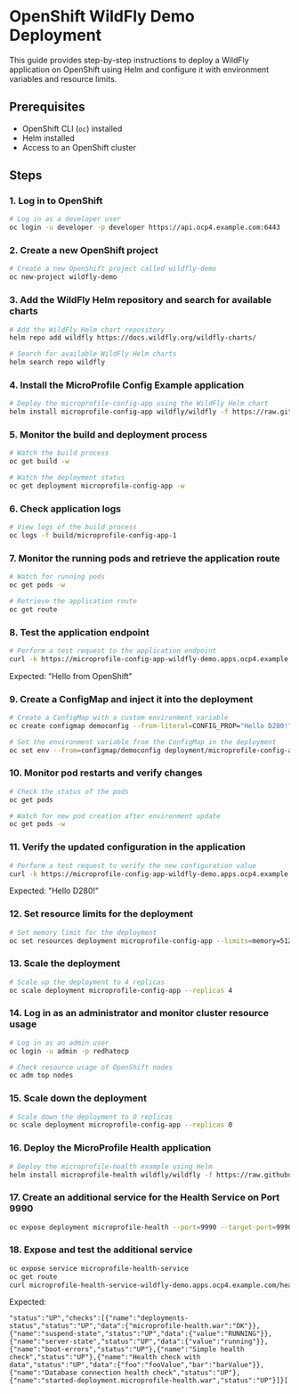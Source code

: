 # OpenShift WildFly Demo Deployment

This guide provides step-by-step instructions to deploy a WildFly application on OpenShift using Helm and configure it with environment variables and resource limits.

## Prerequisites
- OpenShift CLI (`oc`) installed
- Helm installed
- Access to an OpenShift cluster

## Steps

### 1. Log in to OpenShift
```bash
# Log in as a developer user
oc login -u developer -p developer https://api.ocp4.example.com:6443
```

### 2. Create a new OpenShift project
```bash
# Create a new OpenShift project called wildfly-demo
oc new-project wildfly-demo
```

### 3. Add the WildFly Helm repository and search for available charts
```bash
# Add the WildFly Helm chart repository
helm repo add wildfly https://docs.wildfly.org/wildfly-charts/

# Search for available WildFly Helm charts
helm search repo wildfly
```

### 4. Install the MicroProfile Config Example application
```bash
# Deploy the microprofile-config-app using the WildFly Helm chart
helm install microprofile-config-app wildfly/wildfly -f https://raw.githubusercontent.com/wildfly/wildfly-charts/main/examples/microprofile-config/microprofile-config-app.yaml
```

### 5. Monitor the build and deployment process
```bash
# Watch the build process
oc get build -w

# Watch the deployment status
oc get deployment microprofile-config-app -w
```

### 6. Check application logs
```bash
# View logs of the build process
oc logs -f build/microprofile-config-app-1
```

### 7. Monitor the running pods and retrieve the application route
```bash
# Watch for running pods
oc get pods -w

# Retrieve the application route
oc get route
```

### 8. Test the application endpoint
```bash
# Perform a test request to the application endpoint
curl -k https://microprofile-config-app-wildfly-demo.apps.ocp4.example.com/config/value
```

Expected: "Hello from OpenShift"

### 9. Create a ConfigMap and inject it into the deployment
```bash
# Create a ConfigMap with a custom environment variable
oc create configmap democonfig --from-literal=CONFIG_PROP="Hello D280!"

# Set the environment variable from the ConfigMap in the deployment
oc set env --from=configmap/democonfig deployment/microprofile-config-app
```

### 10. Monitor pod restarts and verify changes
```bash
# Check the status of the pods
oc get pods

# Watch for new pod creation after environment update
oc get pods -w
```

### 11. Verify the updated configuration in the application
```bash
# Perform a test request to verify the new configuration value
curl -k https://microprofile-config-app-wildfly-demo.apps.ocp4.example.com/config/value
```

Expected: "Hello D280!"

### 12. Set resource limits for the deployment
```bash
# Set memory limit for the deployment
oc set resources deployment microprofile-config-app --limits=memory=512Mi
```

### 13. Scale the deployment
```bash
# Scale up the deployment to 4 replicas
oc scale deployment microprofile-config-app --replicas 4
```

### 14. Log in as an administrator and monitor cluster resource usage
```bash
# Log in as an admin user
oc login -u admin -p redhatocp

# Check resource usage of OpenShift nodes
oc adm top nodes
```

### 15. Scale down the deployment
```bash
# Scale down the deployment to 0 replicas
oc scale deployment microprofile-config-app --replicas 0
```

### 16. Deploy the MicroProfile Health application
```bash
# Deploy the microprofile-health example using Helm
helm install microprofile-health wildfly/wildfly -f https://raw.githubusercontent.com/wildfly/quickstart/refs/heads/main/microprofile-health/charts/helm.yaml
```

### 17. Create an additional service for the Health Service on Port 9990

```bash
oc expose deployment microprofile-health --port=9990 --target-port=9990 --name=microprofile-health-service
```

### 18. Expose and test the additional service

```bash
oc expose service microprofile-health-service 
oc get route
curl microprofile-health-service-wildfly-demo.apps.ocp4.example.com/health
```

Expected:

```
"status":"UP","checks":[{"name":"deployments-status","status":"UP","data":{"microprofile-health.war":"OK"}},{"name":"suspend-state","status":"UP","data":{"value":"RUNNING"}},{"name":"server-state","status":"UP","data":{"value":"running"}},{"name":"boot-errors","status":"UP"},{"name":"Simple health check","status":"UP"},{"name":"Health check with data","status":"UP","data":{"foo":"fooValue","bar":"barValue"}},{"name":"Database connection health check","status":"UP"},{"name":"started-deployment.microprofile-health.war","status":"UP"}]}[
```
  
